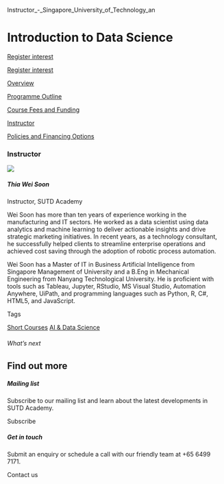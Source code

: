 Instructor_-_Singapore_University_of_Technology_an



Introduction to Data Science
============================

[Register interest](/admissions/academy/short-courses/short-courses-register-your-interest/?coursename=introduction-to-data-science)

[Register interest](/admissions/academy/short-courses/short-courses-register-your-interest/?coursename=introduction-to-data-science)

[Overview](/course/introduction-to-data-science/#tabs)

[Programme Outline](/course/introduction-to-data-science/programme-outline/#tabs)

[Course Fees and Funding](/course/introduction-to-data-science/course-fees-and-funding/#tabs)

[Instructor](/course/introduction-to-data-science/instructor/#tabs)

[Policies and Financing Options](/course/introduction-to-data-science/policies-and-financing-options/#tabs)

### Instructor

![](https://www.sutd.edu.sg/wp-content/uploads/2024/12/thia-wei-soon_7279728.jpg?w=207)

##### **Thia Wei Soon**

Instructor, SUTD Academy

Wei Soon has more than ten years of experience working in the manufacturing and IT sectors. He worked as a data scientist using data analytics and machine learning to deliver actionable insights and drive strategic marketing initiatives. In recent years, as a technology consultant, he successfully helped clients to streamline enterprise operations and achieved cost saving through the adoption of robotic process automation.

Wei Soon has a Master of IT in Business Artificial Intelligence from Singapore Management of University and a B.Eng in Mechanical Engineering from Nanyang Technological University. He is proficient with tools such as Tableau, Jupyter, RStudio, MS Visual Studio, Automation Anywhere, UiPath, and programming languages such as Python, R, C#, HTML5, and JavaScript.

Tags

[Short Courses](/admissions/academy/courses-and-modules/?academy-type-course=780)
[AI & Data Science](/admissions/academy/courses-and-modules/?discipline=782)

###### What’s next

Find out more
-------------

##### Mailing list

Subscribe to our mailing list and learn about the latest developments in SUTD Academy.

Subscribe

##### Get in touch

Submit an enquiry or schedule a call with our friendly team at +65 6499 7171.

Contact us

